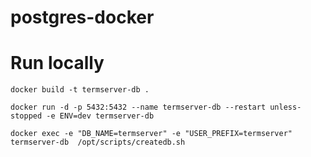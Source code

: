 # postgres-docker

# Run locally
```
docker build -t termserver-db .

docker run -d -p 5432:5432 --name termserver-db --restart unless-stopped -e ENV=dev termserver-db

docker exec -e "DB_NAME=termserver" -e "USER_PREFIX=termserver" termserver-db  /opt/scripts/createdb.sh

```
  
